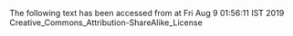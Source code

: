 The following text has been accessed from at Fri Aug 9 01:56:11 IST 2019
Creative_Commons_Attribution-ShareAlike_License
